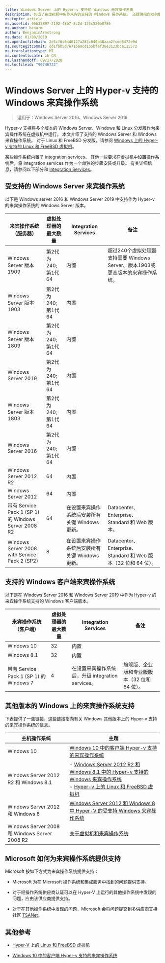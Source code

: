 ```yaml
---
title: Windows Server 上的 Hyper-v 支持的 Windows 来宾操作系统
description: 列出了在虚拟机中用作来宾的支持的 Windows 操作系统。 还提供指向以前版本的 Hyper-v 的类似文章的链接。
ms.topic: article
ms.assetid: 06b35897-2192-48b7-8c2d-125c520b0786
ms.author: benarm
author: BenjaminArmstrong
ms.date: 01/08/2019
ms.openlocfilehash: 2e5cf6c94d0127a283c640a48aaa2fced5472e9d
ms.sourcegitcommit: dd1fbb5d7e71ba8cd1b5bfaf38e3123bca115572
ms.translationtype: MT
ms.contentlocale: zh-CN
ms.lasthandoff: 09/17/2020
ms.locfileid: "90746722"
---
```

# <a name="supported-windows-guest-operating-systems-for-hyper-v-on-windows-server"></a>Windows Server 上的 Hyper-v 支持的 Windows 来宾操作系统

>适用于：Windows Server 2016、Windows Server 2019

Hyper-v 支持将多个版本的 Windows Server、Windows 和 Linux 分发版作为来宾操作系统在虚拟机中运行。 本文介绍了支持的 Windows Server 和 Windows 来宾操作系统。 对于 Linux 和 FreeBSD 分发版，请参阅 [Windows 上的 Hyper-v 支持的 Linux 和 FreeBSD 虚拟机](Supported-Linux-and-FreeBSD-virtual-machines-for-Hyper-V-on-Windows.md)。

某些操作系统内置了 integration services。 其他一些要求在虚拟机中设置操作系统后，将 integration services 作为一个单独的步骤安装或升级。 有关详细信息，请参阅以下部分和  [Integration Services](/virtualization/hyper-v-on-windows/reference/integration-services)。

## <a name="supported-windows-server-guest-operating-systems"></a>受支持的 Windows Server 来宾操作系统

以下是 Windows server 2016 和 Windows Server 2019 中支持作为 Hyper-v 的来宾操作系统的 Windows Server 版本。

|来宾操作系统（服务器）|虚拟处理器的最大数量|Integration Services|备注|
|-------------------------------------|----------------------------------------|------------------------|---------|
|Windows Server 版本 1909 |第2代为 240;<br>第1代64|内置|超过240个虚拟处理器支持需要 Windows Server、版本1903或更高版本的来宾操作系统。|
|Windows Server 版本 1903 |第2代为 240;<br>第1代64|内置||
|Windows Server 版本 1809 |第2代为 240;<br>第1代64|内置||
|Windows Server 2019 |第2代为 240;<br>第1代64|内置||
|Windows Server 版本 1803 |第2代为 240;<br>第1代64|内置||
|Windows Server 2016 |第2代为 240;<br>第1代64|内置||
|Windows Server 2012 R2 |64|内置||
|Windows Server 2012 |64|内置||
|带有 Service Pack 1 (SP 1) 的 Windows Server 2008 R2|64|在设置来宾操作系统后安装所有关键 Windows 更新。|Datacenter、Enterprise、Standard 和 Web 版本。|
|Windows Server 2008 with Service Pack 2 (SP2)|8|在设置来宾操作系统后安装所有关键 Windows 更新。|Datacenter、Enterprise、Standard 和 Web 版本（32 位和 64 位）。|

## <a name="supported-windows-client-guest-operating-systems"></a>支持的 Windows 客户端来宾操作系统

以下是在 Windows Server 2016 和 Windows Server 2019 中作为 Hyper-v 的来宾操作系统支持的 Windows 客户端版本。

|来宾操作系统（客户端）|虚拟处理器的最大数量|Integration Services|备注|
|-------------------------------------|----------------------------------------|------------------------|---------|
|Windows 10|32|内置||
|Windows 8.1|32|内置||
|带有 Service Pack 1 (SP 1) 的 Windows 7|4|在设置来宾操作系统后，升级 integration services。|旗舰版、企业版和专业版版本（32 位和 64 位）。|

## <a name="guest-operating-system-support-on-other-versions-of-windows"></a>其他版本的 Windows 上的来宾操作系统支持

下表提供了一些链接，这些链接指向有关 Windows 其他版本上的 Hyper-v 支持的来宾操作系统的信息。

|主机操作系统|主题|
|-------------------------|---------|
|Windows 10|[Windows 10 中的客户端 Hyper-v 支持的来宾操作系统](/virtualization/hyper-v-on-windows/about/supported-guest-os)|
|Windows Server 2012 R2 和 Windows 8.1|-   [Windows Server 2012 R2 和 Windows 8.1 中的 Hyper-v 支持的 Windows 来宾操作系统](/previous-versions/windows/it-pro/windows-server-2012-R2-and-2012/dn792027(v=ws.11))<br />-   [Hyper-v 上的 Linux 和 FreeBSD 虚拟机](Supported-Linux-and-FreeBSD-virtual-machines-for-Hyper-V-on-Windows.md)|
|Windows Server 2012 和 Windows 8|[Windows Server 2012 和 Windows 8 中 Hyper-V 的受支持 Windows 来宾操作系统](/previous-versions/windows/it-pro/windows-server-2012-R2-and-2012/dn792028(v=ws.11))|
|Windows Server 2008 和 Windows Server 2008 R2|[关于虚拟机和来宾操作系统](/previous-versions/windows/it-pro/windows-server-2008-R2-and-2008/cc794868(v=ws.10))|

## <a name="how-microsoft-provides-support-for-guest-operating-systems"></a>Microsoft 如何为来宾操作系统提供支持

Microsoft 按如下方式为来宾操作系统提供支持：

-   Microsoft 为在 Microsoft 操作系统和集成服务中找到的问题提供支持。

-   对于经操作系统供应商认证可以在 Hyper-V 上运行的其他操作系统中发现的问题，应由该供应商提供支持。

-   对于在其他操作系统中发现的问题，Microsoft 会将问题提交到多供应商支持社区 [TSANet](https://www.tsanet.org/)。

## <a name="additional-references"></a>其他参考

-   [Hyper-V 上的 Linux 和 FreeBSD 虚拟机](Supported-Linux-and-FreeBSD-virtual-machines-for-Hyper-V-on-Windows.md)

-   [Windows 10 中的客户端 Hyper-v 支持的来宾操作系统](/virtualization/hyper-v-on-windows/about/supported-guest-os)